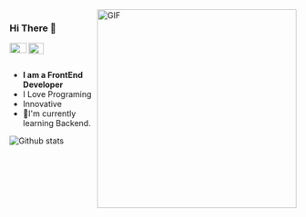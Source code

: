 <img align="right" alt="GIF"  width="350px" src="https://miro.medium.com/max/1200/0*K2WLMTExLyida7OR.gif" />

### Hi There 👋

<a href="https://www.linkedin.com/in/nidhi-goel-6994b918b/">
  <img align="left" alt="Nidhi's Linkedin" width="30px" height="18px" src="https://elisavanderplas.files.wordpress.com/2020/06/174857.png" />
</a>
<a href="https://github.com/nidhi8686">
  <img align="left" alt="Nidhi's Github" width="27px" height="20px" src="https://github.githubassets.com/images/modules/logos_page/Octocat.png" />
</a>

<br>
<br>

- __I am a FrontEnd Developer__
- I Love Programing
- Innovative
- 🌱I'm currently learning Backend. 


![Github stats](https://github-readme-stats.vercel.app/api?username=nidhi8686&show_icons=true&hide_border=true)



<!--

Here are some ideas to get you started:

- 🔭 I’m currently working on ...
- 🌱 I’m currently learning ...
- 👯 I’m looking to collaborate on ...
- 🤔 I’m looking for help with ...
- 💬 Ask me about ...
- 📫 How to reach me: ...
- 😄 Pronouns: ...
- ⚡ Fun fact: ...
-->
